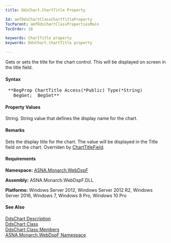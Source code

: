 ```yaml
---
title: DdsChart.ChartTitle Property

Id: amfDdsChartClassChartTitleProperty
TocParent: amfDdsChartClassPropertiesMain
TocOrder: 18

keywords: ChartTitle property
keywords: DdsChart.ChartTitle property

---
```


Gets or sets the title for the chart control. This will be displayed on screen in the title field.

#### Syntax
<pre class="prettyprint"> **BegProp ChartTitle Access(*Public) Type(*String)
   BegGet;  BegSet** </pre>

#### Property Values
String. String value that defines the display name for the chart.

#### Remarks
Sets the display title for the chart. The value will be displayed in the Title field on the chart. Overriden by [ChartTitleField](amfDdsChartClassChartTitleFieldProperty.html).

#### Requirements
**Namespace:** [ASNA.Monarch.WebDspF](amfWebDspFNamespace.html)

**Assembly:** ASNA.Monarch.WebDspF.DLL

**Platforms:** Windows Server 2012, Windows Server 2012 R2, Windows Server 2016, Windows 7, Windows 8 Pro, Windows 10 Pro

#### See Also
[DdsChart Description](amfUnderstandingCharts.html)<br /> [ DdsChart Class](amfDdsChartClass.html) <br /> [ DdsChart Class Members](amfDdsChartClassMembers.html) <br /> [ ASNA.Monarch.WebDspF Namespace](amfWebDspFNamespace.html) 
